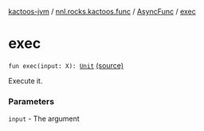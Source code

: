 [kactoos-jvm](../../index.md) / [nnl.rocks.kactoos.func](../index.md) / [AsyncFunc](index.md) / [exec](.)

# exec

`fun exec(input: X): `[`Unit`](https://kotlinlang.org/api/latest/jvm/stdlib/kotlin/-unit/index.html) [(source)](https://github.com/neonailol/kactoos/blob/master/kactoos-jvm/src/main/kotlin/nnl/rocks/kactoos/func/AsyncFunc.kt#L71)

Execute it.

### Parameters

`input` - The argument